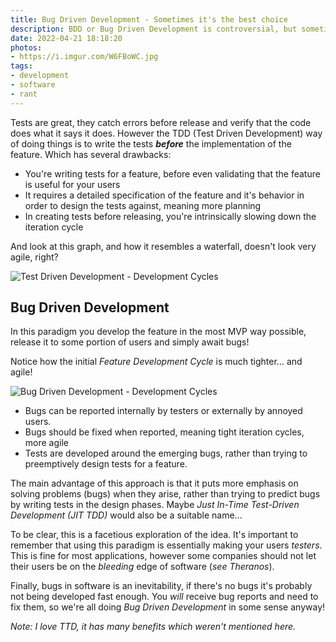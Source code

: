 ```yaml
---
title: Bug Driven Development - Sometimes it's the best choice
description: BDD or Bug Driven Development is controversial, but sometimes it's appropriate
date: 2022-04-21 18:18:20
photos: 
- https://i.imgur.com/W6FBoWC.jpg
tags:
- development
- software
- rant
---
```


Tests are great, they catch errors before release and verify that the code does what it says it does. However the TDD (Test Driven Development) way of doing things is to write the tests ***before*** the implementation of the feature. Which has several drawbacks:

<!-- more -->

- You're writing tests for a feature, before even validating that the feature is useful for your users
- It requires a detailed specification of the feature and it's behavior in order to design the tests against, meaning more planning
- In creating tests before releasing, you're intrinsically slowing down the iteration cycle

And look at this graph, and how it resembles a waterfall, doesn't look very agile, right?

![Test Driven Development - Development Cycles](https://i.imgur.com/9pl0k0F.png)
<!-- https://swimlanes.io/u/408ujM0Oc -->

## Bug Driven Development

In this paradigm you develop the feature in the most MVP way possible, release it to some portion of users and simply await bugs!

Notice how the initial *Feature Development Cycle* is much tighter... and agile! 

![Bug Driven Development - Development Cycles](https://i.imgur.com/qxiWA62.png)
<!-- https://swimlanes.io/u/m499GMjd5 -->

- Bugs can be reported internally by testers or externally by annoyed users.
- Bugs should be fixed when reported, meaning tight iteration cycles, more agile
- Tests are developed around the emerging bugs, rather than trying to preemptively design tests for a feature.

The main advantage of this approach is that it puts more emphasis on solving problems (bugs) when they arise, rather than trying to predict bugs by writing tests in the design phases. Maybe *Just In-Time Test-Driven Development (JIT TDD)* would also be a suitable name...

To be clear, this is a facetious exploration of the idea. It's important to remember that using this paradigm is essentially making your users *testers*. This is fine for most applications, however some companies should not let their users be on the *bleeding* edge of software (*see Theranos*).

Finally, bugs in software is an inevitability, if there's no bugs it's probably not being developed fast enough. You *will* receive bug reports and need to fix them, so we're all doing *Bug Driven Development* in some sense anyway!

*Note: I love TTD, it has many benefits which weren't mentioned here.*
